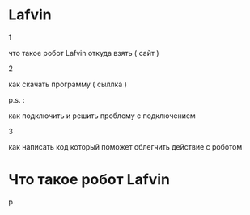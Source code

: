 # Lafvin

1

что такое робот Lafvin
откуда взять ( сайт )

2

как скачать программу ( сыллка )

p.s. : 

как подключить и решить проблему с подключением 

3

как написать код который поможет облегчить действие с роботом 


# Что такое робот  Lafvin

р


